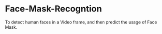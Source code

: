 # Face-Mask-Recogntion
To detect human faces in a Video frame, and then predict the usage of Face Mask.
